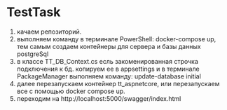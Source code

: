 # TestTask

1. качаем репозиторий.
2. выполняем команду в терминале PowerShell: docker-compose up, тем самым создаем контейнеры для сервера и базы данных postgreSql
3. в классе TT_DB_Context.cs есль закоменированная строчка подключения к бд. копируем ее в appsettings и в терминале PackageManager выполняем команду: update-database initial
4. далее перезапускаем контейнер tt_aspnetcore, или перезапускаем все с помощью docker compose up.
5. переходим на http://localhost:5000/swagger/index.html  
